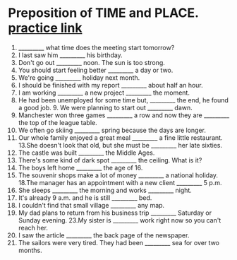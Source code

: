 # Preposition of TIME and PLACE. [practice link](www.english-practice)

1. _________ what time does the meeting start tomorrow? 
2. I last saw him _________ his birthday. 
3. Don't go out _________ noon. The sun is too strong. 
4. You should start feeling better _________ a day or two. 
5. We're going _________ holiday next month. 
6. I should be finished with my report _________ about half an hour. 
7. I am working _________ a new project _________ the moment. 
8. He had been unemployed for some time but, _________ the end, he found a good job. 9. We were planning to start out _________ dawn. 
10. Manchester won three games _________ a row and now they are _________ the top of the  league table. 
11. We often go skiing _________ spring because the days are longer. 
12. Our whole family enjoyed a great meal _________ a fine little restaurant. 13.She doesn't look that old, but she must be _________ her late sixties. 
14. The castle was built _________ the Middle Ages. 
15. There's some kind of dark spot _________ the ceiling. What is it? 
16. The boys left home _________ the age of 16. 
17. The souvenir shops make a lot of money _________ a national holiday. 18.The manager has an appointment with a new client _________ 5 p.m. 
19. She sleeps _________ the morning and works _________ night. 
20. It's already 9 a.m. and he is still _________ bed. 
21. I couldn't find that small village _________ any map. 
22. My dad plans to return from his business trip _________ Saturday or Sunday evening. 23.My sister is _________ work right now so you can't reach her. 
24. I saw the article _________ the back page of the newspaper. 
25. The sailors were very tired. They had been _________ sea for over two months.